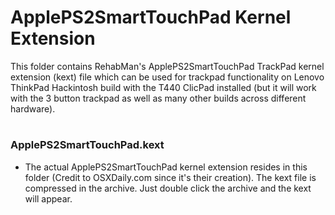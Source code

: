 # ApplePS2SmartTouchPad Kernel Extension

This folder contains RehabMan's ApplePS2SmartTouchPad TrackPad kernel extension (kext) file which can be used for trackpad functionality on Lenovo ThinkPad Hackintosh build with the T440 ClicPad installed (but it will work with the 3 button trackpad as well as many other builds across different hardware).

#

### ApplePS2SmartTouchPad.kext

- The actual ApplePS2SmartTouchPad kernel extension resides in this folder (Credit to OSXDaily.com since it's their creation). The kext file is compressed in the archive. Just double click the archive and the kext will appear.


